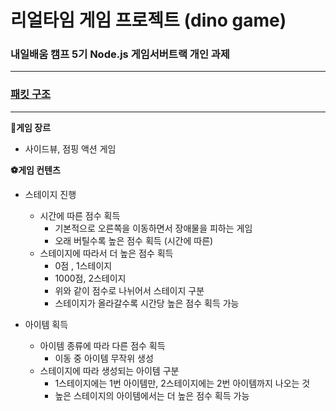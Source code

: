 # 리얼타임 게임 프로젝트 (dino game)

### 내일배움 캠프 5기 Node.js 게임서버트랙 개인 과제

---

### [패킷 구조](https://industrious-lasagna-717.notion.site/Node-js-5339a427260443d0a865e3d6f88b47ca?pvs=4)

---

**📄게임 장르**

  - 사이드뷰, 점핑 액션 게임

**⚽게임 컨텐츠**

- 스테이지 진행

  - 시간에 따른 점수 획득
    - 기본적으로 오른쪽을 이동하면서 장애물을 피하는 게임
    - 오래 버틸수록 높은 점수 획득 (시간에 따른)
  - 스테이지에 따라서 더 높은 점수 획득
    - 0점 , 1스테이지
    - 1000점, 2스테이지
    - 위와 같이 점수로 나뉘어서 스테이지 구분
    - 스테이지가 올라갈수록 시간당 높은 점수 획득 가능

 - 아이템 획득

   - 아이템 종류에 따라 다른 점수 획득
     - 이동 중 아이템 무작위 생성
   - 스테이지에 따라 생성되는 아이템 구분
     - 1스테이지에는 1번 아이템만, 2스테이지에는 2번 아이템까지 나오는 것
     - 높은 스테이지의 아이템에서는 더 높은 점수 획득 가능
